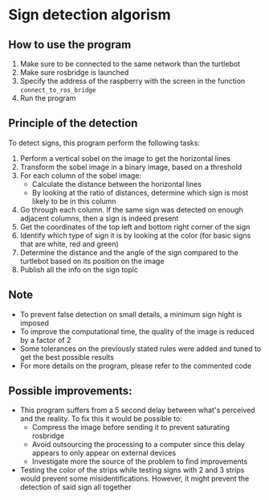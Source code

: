 # Sign detection algorism

## How to use the program
1. Make sure to be connected to the same network than the turtlebot
2. Make sure rosbridge is launched
3. Specify the address of the raspberry with the screen in the function `connect_to_ros_bridge`
4. Run the program

## Principle of the detection
To detect signs, this program perform the following tasks:
1. Perform a vertical sobel on the image to get the horizontal lines
2. Transform the sobel image in a binary image, based on a threshold
3. For each column of the sobel image:
    - Calculate the distance between the horizontal lines
    - By looking at the ratio of distances, determine which sign is most likely to be in this column
4. Go through each column. If the same sign was detected on enough adjacent columns, then a sign is indeed present
5. Get the coordinates of the top left and bottom right corner of the sign
6. Identify which type of sign it is by looking at the color (for basic signs that are white, red and green)
7. Determine the distance and the angle of the sign compared to the turtlebot based on its position on the image
8. Publish all the info on the sign topic

## Note
- To prevent false detection on small details, a minimum sign hight is imposed
- To improve the computational time, the quality of the image is reduced by a factor of 2
- Some tolerances on the previously stated rules were added and tuned to get the best possible results
- For more details on the program, please refer to the commented code

## Possible improvements:
- This program suffers from a 5 second delay between what's perceived and the reality. To fix this it would be possible to:
    - Compress the image before sending it to prevent saturating rosbridge
    - Avoid outsourcing the processing to a computer since this delay appears to only appear on external devices
    - Investigate more the source of the problem to find improvements
- Testing the color of the strips while testing signs with 2 and 3 strips would prevent some misidentifications. However, it might prevent the detection of said sign all together
